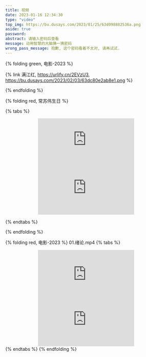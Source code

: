 ```yaml
---
title: 视频
date: 2023-01-16 12:34:30
type: "video"
top_img: https://bu.dusays.com/2023/01/25/63d098882536a.png
aside: true
password:
abstract: 请输入密码后查看
message: 动用智慧的大脑猜一猜密码
wrong_pass_message: 抱歉, 这个密码看着不太对, 请再试试.
---
```


{% folding green, 电影-2023 %}

{% link 满江红, https://urlify.cn/2EVzU3, https://bu.dusays.com/2023/02/03/63dc80e2ab8e1.png %}

{% endfolding %}

{% folding red, 常苏伟生日 %}

{% tabs %}
<!-- tab 生日宴会 -->
<div align=center class="aspect-ratio">
    <iframe src="https://player.youku.com/embed/XNTkwMjY4NDM2OA==" 
    scrolling="no" 
    border="0" 
    frameborder="no" 
    framespacing="0" 
    autoplay="0"
    high_quality=1
    danmaku=1 
    allowfullscreen="true"> 
    </iframe>
</div>
<!-- endtab -->

<!-- tab 照片VCR -->
<div align=center class="aspect-ratio">
    <iframe src="https://player.youku.com/embed/XNTkwMTE3MTU1Ng==" 
    scrolling="no" 
    border="0" 
    frameborder="no" 
    framespacing="0" 
    autoplay="0"
    high_quality=1
    danmaku=1 
    allowfullscreen="true"> 
    </iframe>
</div>
<!-- endtab -->

{% endtabs %}

{% endfolding %}

{% folding red, 电影-2023 %}
01.绪论.mp4
{% tabs %}
<!-- tab 高数-绪论 -->

<div align=center class="aspect-ratio">
    <iframe src="http://8.130.49.181:/video/01.绪论.mp4" 
    scrolling="no" 
    border="0" 
    frameborder="no" 
    framespacing="0" 
    autoplay=0
    high_quality=1
    danmaku=1 
    allowfullscreen="true"> 
    </iframe>
</div>
<!-- endtab -->

<!-- tab 黑豹2 -->
<div align=center class="aspect-ratio">
    <iframe src="https://codertoro-img01.s3.ladydaily.com/video/%E9%BB%91%E8%B1%B92.mp4" 
    scrolling="no" 
    border="0" 
    frameborder="no" 
    framespacing="0" 
    autoplay=0
    high_quality=1
    danmaku=1 
    allowfullscreen="true"> 
    </iframe>
</div>
<!-- endtab -->
{% endtabs %}
{% endfolding %}